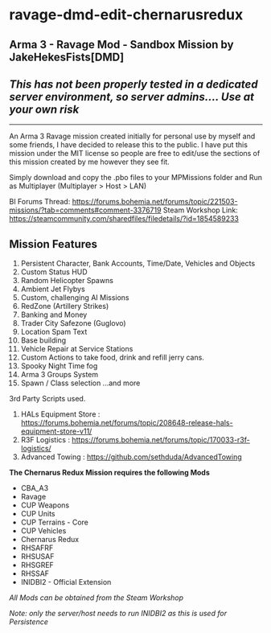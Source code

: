# ravage-dmd-edit-chernarusredux
## Arma 3 - Ravage Mod - Sandbox Mission by JakeHekesFists[DMD]
## _This has not been properly tested in a dedicated server environment, so server admins.... Use at your own risk_
--------------------------------------------------------------------------------------

An Arma 3 Ravage mission created initially for personal use by myself and some friends, I have decided to release this to the public. 
I have put this mission under the MIT license so people are free to edit/use the sections of this mission created by me however they see fit.

Simply download and copy the .pbo files to your MPMissions folder and Run as Multiplayer (Multiplayer > Host > LAN)

BI Forums Thread: https://forums.bohemia.net/forums/topic/221503-missions/?tab=comments#comment-3376719
Steam Workshop Link: https://steamcommunity.com/sharedfiles/filedetails/?id=1854589233

## Mission Features

1. Persistent Character, Bank Accounts, Time/Date, Vehicles and Objects
2. Custom Status HUD
3. Random Helicopter Spawns
4. Ambient Jet Flybys
5. Custom, challenging AI Missions
6. RedZone (Artillery Strikes)
7. Banking and Money
8. Trader City Safezone (Guglovo)
9. Location Spam Text
10. Base building
11. Vehicle Repair at Service Stations
12. Custom Actions to take food, drink and refill jerry cans. 
13. Spooky Night Time fog
14. Arma 3 Groups System
15. Spawn / Class selection
...and more

3rd Party Scripts used. 
1. HALs Equipment Store : https://forums.bohemia.net/forums/topic/208648-release-hals-equipment-store-v11/
2. R3F Logistics : https://forums.bohemia.net/forums/topic/170033-r3f-logistics/
3. Advanced Towing : https://github.com/sethduda/AdvancedTowing

**The Chernarus Redux Mission requires the following Mods**

* CBA_A3
* Ravage
* CUP Weapons
* CUP Units
* CUP Terrains - Core
* CUP Vehicles
* Chernarus Redux
* RHSAFRF
* RHSUSAF
* RHSGREF
* RHSSAF
* INIDBI2 - Official Extension

_All Mods can be obtained from the Steam Workshop_

_Note: only the server/host needs to run INIDBI2 as this is used for Persistence_
